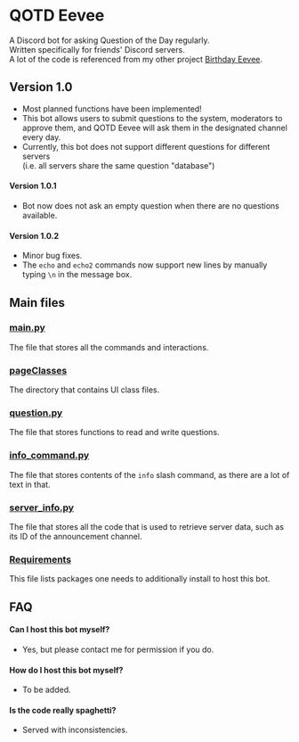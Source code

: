 # QOTD Eevee

A Discord bot for asking Question of the Day regularly.<br/>
Written specifically for friends' Discord servers.<br/>
A lot of the code is referenced from my other project [Birthday Eevee](https://github.com/anormalperson8/Birthday).

## Version 1.0
- Most planned functions have been implemented!
- This bot allows users to submit questions to the system, moderators to approve them,
and QOTD Eevee will ask them in the designated channel every day.
- Currently, this bot does not support different questions for different servers<br/>
  (i.e. all servers share the same question "database")

#### Version 1.0.1
- Bot now does not ask an empty question when there are no questions available.

#### Version 1.0.2
- Minor bug fixes.
- The `echo` and `echo2` commands now support new lines by manually typing `\n` in the message box.

## Main files

### [main.py](/main.py)
The file that stores all the commands and interactions.

### [pageClasses](/pageClasses)
The directory that contains UI class files.

### [question.py](/question.py)
The file that stores functions to read and write questions.

### [info_command.py](/info_command.py)
The file that stores contents of the `info` slash command, as there are a lot of text in that.

### [server_info.py](/server_info.py)
The file that stores all the code that is used to retrieve server data, such as its ID of the announcement channel.

### [Requirements](/requirements.txt)
This file lists packages one needs to additionally install to host this bot.

## FAQ
#### Can I host this bot myself?
- Yes, but please contact me for permission if you do.

#### How do I host this bot myself?
- To be added.

#### Is the code really spaghetti?
- Served with inconsistencies.

